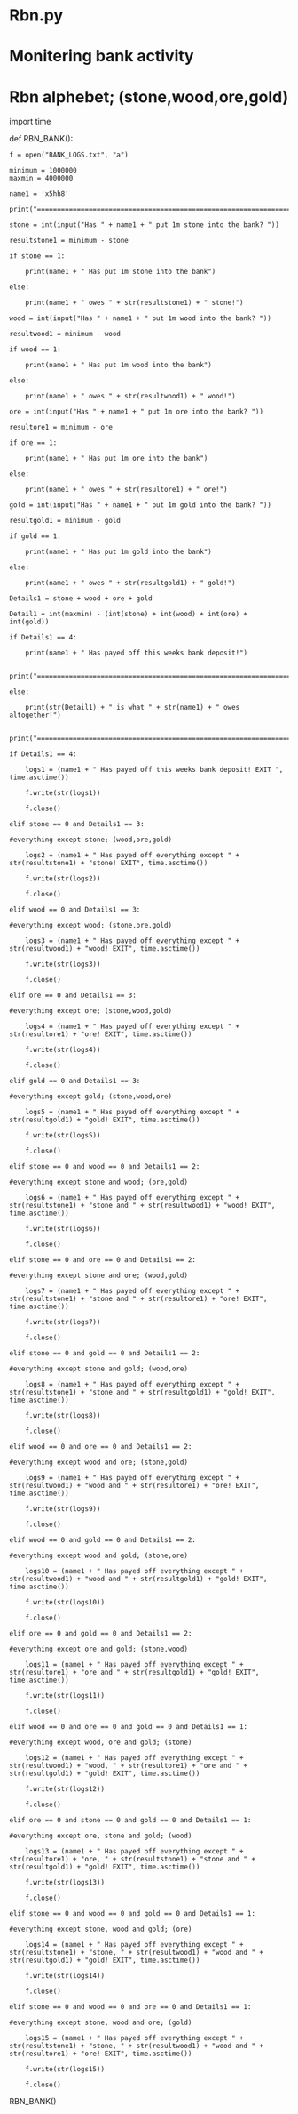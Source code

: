 # Rbn.py
# Monitering bank activity 
# Rbn alphebet; (stone,wood,ore,gold)

import time


def RBN_BANK():

	f = open("BANK_LOGS.txt", "a")

	minimum = 1000000
	maxmin = 4000000

	name1 = 'x5hh8'

	print("======================================================================================")

	stone = int(input("Has " + name1 + " put 1m stone into the bank? "))

	resultstone1 = minimum - stone

	if stone == 1:

		print(name1 + " Has put 1m stone into the bank")

	else:

		print(name1 + " owes " + str(resultstone1) + " stone!")

	wood = int(input("Has " + name1 + " put 1m wood into the bank? "))

	resultwood1 = minimum - wood

	if wood == 1:

		print(name1 + " Has put 1m wood into the bank")

	else:

		print(name1 + " owes " + str(resultwood1) + " wood!")

	ore = int(input("Has " + name1 + " put 1m ore into the bank? "))

	resultore1 = minimum - ore

	if ore == 1:

		print(name1 + " Has put 1m ore into the bank")

	else:

		print(name1 + " owes " + str(resultore1) + " ore!")

	gold = int(input("Has " + name1 + " put 1m gold into the bank? "))

	resultgold1 = minimum - gold

	if gold == 1:

		print(name1 + " Has put 1m gold into the bank")

	else:

		print(name1 + " owes " + str(resultgold1) + " gold!")

	Details1 = stone + wood + ore + gold

	Detail1 = int(maxmin) - (int(stone) + int(wood) + int(ore) + int(gold))

	if Details1 == 4:

		print(name1 + " Has payed off this weeks bank deposit!")

		print("======================================================================================")

	else:

		print(str(Detail1) + " is what " + str(name1) + " owes altogether!")

		print("======================================================================================")

	if Details1 == 4:

		logs1 = (name1 + " Has payed off this weeks bank deposit! EXIT ", time.asctime())

		f.write(str(logs1))

		f.close()

	elif stone == 0 and Details1 == 3:

	#everything except stone; (wood,ore,gold)

		logs2 = (name1 + " Has payed off everything except " + str(resultstone1) + "stone! EXIT", time.asctime())

		f.write(str(logs2))

		f.close()

	elif wood == 0 and Details1 == 3:

	#everything except wood; (stone,ore,gold)

		logs3 = (name1 + " Has payed off everything except " + str(resultwood1) + "wood! EXIT", time.asctime())

		f.write(str(logs3))

		f.close()

	elif ore == 0 and Details1 == 3:

	#everything except ore; (stone,wood,gold)

		logs4 = (name1 + " Has payed off everything except " + str(resultore1) + "ore! EXIT", time.asctime())

		f.write(str(logs4))

		f.close()

	elif gold == 0 and Details1 == 3:

	#everything except gold; (stone,wood,ore)

		logs5 = (name1 + " Has payed off everything except " + str(resultgold1) + "gold! EXIT", time.asctime())

		f.write(str(logs5))

		f.close()

	elif stone == 0 and wood == 0 and Details1 == 2:

	#everything except stone and wood; (ore,gold)

		logs6 = (name1 + " Has payed off everything except " + str(resultstone1) + "stone and " + str(resultwood1) + "wood! EXIT", time.asctime())

		f.write(str(logs6))

		f.close()

	elif stone == 0 and ore == 0 and Details1 == 2:

	#everything except stone and ore; (wood,gold)

		logs7 = (name1 + " Has payed off everything except " + str(resultstone1) + "stone and " + str(resultore1) + "ore! EXIT", time.asctime())

		f.write(str(logs7))

		f.close()

	elif stone == 0 and gold == 0 and Details1 == 2:

	#everything except stone and gold; (wood,ore)

		logs8 = (name1 + " Has payed off everything except " + str(resultstone1) + "stone and " + str(resultgold1) + "gold! EXIT", time.asctime())

		f.write(str(logs8))

		f.close()

	elif wood == 0 and ore == 0 and Details1 == 2:

	#everything except wood and ore; (stone,gold)

		logs9 = (name1 + " Has payed off everything except " + str(resultwood1) + "wood and " + str(resultore1) + "ore! EXIT", time.asctime())

		f.write(str(logs9))

		f.close()

	elif wood == 0 and gold == 0 and Details1 == 2:

	#everything except wood and gold; (stone,ore)

		logs10 = (name1 + " Has payed off everything except " + str(resultwood1) + "wood and " + str(resultgold1) + "gold! EXIT", time.asctime())

		f.write(str(logs10))

		f.close()

	elif ore == 0 and gold == 0 and Details1 == 2:

	#everything except ore and gold; (stone,wood)

		logs11 = (name1 + " Has payed off everything except " + str(resultore1) + "ore and " + str(resultgold1) + "gold! EXIT", time.asctime())

		f.write(str(logs11))

		f.close()

	elif wood == 0 and ore == 0 and gold == 0 and Details1 == 1:

	#everything except wood, ore and gold; (stone)

		logs12 = (name1 + " Has payed off everything except " + str(resultwood1) + "wood, " + str(resultore1) + "ore and " + str(resultgold1) + "gold! EXIT", time.asctime())

		f.write(str(logs12))

		f.close()

	elif ore == 0 and stone == 0 and gold == 0 and Details1 == 1:

	#everything except ore, stone and gold; (wood)

		logs13 = (name1 + " Has payed off everything except " + str(resultore1) + "ore, " + str(resultstone1) + "stone and " + str(resultgold1) + "gold! EXIT", time.asctime())

		f.write(str(logs13))

		f.close()

	elif stone == 0 and wood == 0 and gold == 0 and Details1 == 1:

	#everything except stone, wood and gold; (ore)

		logs14 = (name1 + " Has payed off everything except " + str(resultstone1) + "stone, " + str(resultwood1) + "wood and " + str(resultgold1) + "gold! EXIT", time.asctime())

		f.write(str(logs14))

		f.close()

	elif stone == 0 and wood == 0 and ore == 0 and Details1 == 1:

	#everything except stone, wood and ore; (gold)

		logs15 = (name1 + " Has payed off everything except " + str(resultstone1) + "stone, " + str(resultwood1) + "wood and " + str(resultore1) + "ore! EXIT", time.asctime())

		f.write(str(logs15))

		f.close()
	
RBN_BANK()
